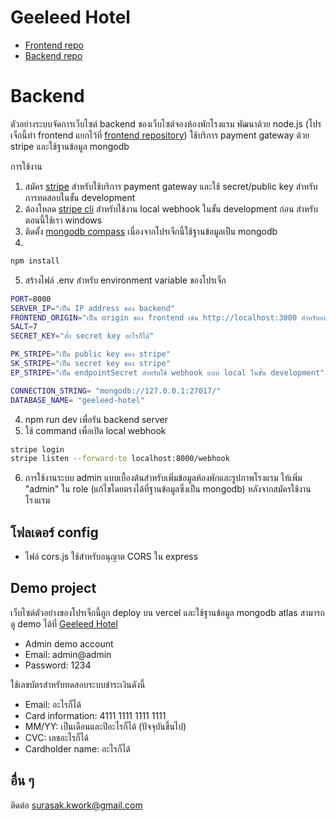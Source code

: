 # Geeleed Hotel

- [Frontend repo](https://github.com/Geeleed/geeleed-hotel)
- [Backend repo](https://github.com/Geeleed/geeleed-hotel-backend)

# Backend

ตัวอย่างระบบจัดการเว็บไซต์ backend ของเว็บไซต์จองห้องพักโรงแรม พัฒนาด้วย node.js (โปรเจ็กนี้ทำ frontend แยกไว้ที่ [frontend repository](https://github.com/Geeleed/geeleed-hotel)) ใช้บริการ payment gateway ด้วย stripe และใช้ฐานข้อมูล mongodb

การใช้งาน

1. สมัคร [stripe](https://dashboard.stripe.com/register) สำหรับใช้บริการ payment gateway และใช้ secret/public key สำหรับการทดสอบในขั้น development
2. ต้องโหลด [stripe cli](https://docs.stripe.com/stripe-cli) สำหรับใช้งาน local webhook ในขั้น development ก่อน สำหรับตอนนี้ใช้เรา windows
3. ติดตั้ง [mongodb compass](https://www.mongodb.com/try/download/shell) เนื่องจากโปรเจ็กนี้ใช้ฐานข้อมูลเป็น mongodb
4.

```bash
npm install
```

5. สร้างไฟล์ .env สำหรับ environment variable ของโปรเจ็ก

```bash
PORT=8000
SERVER_IP="เป็น IP address ของ backend"
FRONTEND_ORIGIN="เป็น origin ของ frontend เช่น http://localhost:3000 สำหรับอนุญาต cors"
SALT=7
SECRET_KEY="ตั้ง secret key อะไรก็ได้"

PK_STRIPE="เป็น public key ของ stripe"
SK_STRIPE="เป็น secret key ของ stripe"
EP_STRIPE="เป็น endpointSecret สำหรับใช้ webhook แบบ local ในขั้น development"

CONNECTION_STRING= "mongodb://127.0.0.1:27017/"
DATABASE_NAME= "geeleed-hotel"
```

4. npm run dev เพื่อรัน backend server
5. ใช้ command เพื่อเปิด local webhook

```bash
stripe login
stripe listen --forward-to localhost:8000/webhook
```

6. การใช้งานระบบ admin แบบเบื้องต้นสำหรับเพิ่มข้อมูลห้องพักและรูปภาพโรงแรม ให้เพิ่ม "admin" ใน role (แก้ไขโดยตรงได้ที่ฐานข้อมูลซึ่งเป็น mongodb) หลังจากสมัครใช้งานโรงแรม

## โฟลเดอร์ config

- ไฟล์ cors.js ใช้สำหรับอนุญาต CORS ใน express

## Demo project

เว็บไซต์ตัวอย่างของโปรเจ็กนี้ถูก deploy บน vercel และใช้ฐานข้อมูล mongodb atlas สามารถดู demo ได้ที่ [Geeleed Hotel](https://geeleed-hotel.vercel.app/)

- Admin demo account
- Email: admin@admin
- Password: 1234

ใช้เลขบัตรสำหรับทดสอบระบบชำระเงินดังนี้

- Email: อะไรก็ได้
- Card information: 4111 1111 1111 1111
- MM/YY: เป็นเดือนและปีอะไรก็ได้ (ปัจจุบันขึ้นไป)
- CVC: เลขอะไรก็ได้
- Cardholder name: อะไรก็ได้

## อื่น ๆ

ติดต่อ surasak.kwork@gmail.com

